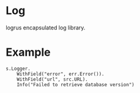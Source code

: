 # Log

logrus encapsulated log library.

# Example

```golang
s.Logger.
	WithField("error", err.Error()).
	WithField("url", src.URL).
	Info("Failed to retrieve database version")
```
